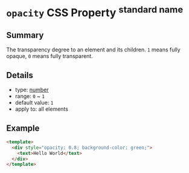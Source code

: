 # `opacity` CSS Property <sup>standard name</sup>

## Summary

The transparency degree to an element and its children. `1` means fully opaque, `0` means fully transparent.

## Details

* type: [number](units/number.md)
* range: `0` ~ `1`
* default value: `1`
* apply to: all elements

## Example

```html
<template>
  <div style="opacity: 0.8; background-color: green;">
    <text>Hello World</text>
  </div>
</template>
```
